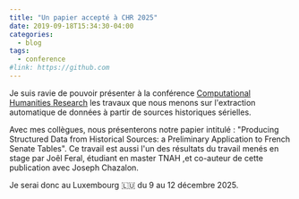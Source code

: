 ```yaml
---
title: "Un papier accepté à CHR 2025"
date: 2019-09-18T15:34:30-04:00
categories:
  - blog
tags:
  - conference
#link: https://github.com
---
```


Je suis ravie de pouvoir présenter à la conférence [Computational Humanities Research](https://2025.computational-humanities-research.org/) les travaux que nous menons sur l'extraction automatique de données à partir de sources historiques sérielles.

Avec mes collègues, nous présenterons notre papier intitulé : "Producing Structured Data from Historical Sources: a Preliminary Application to French Senate Tables". Ce travail est aussi l'un des résultats du travail menés en stage par Joêl Feral, étudiant en master TNAH ,et co-auteur de cette publication avec Joseph Chazalon.

Je serai donc au Luxembourg :luxembourg: du 9 au 12 décembre 2025.
